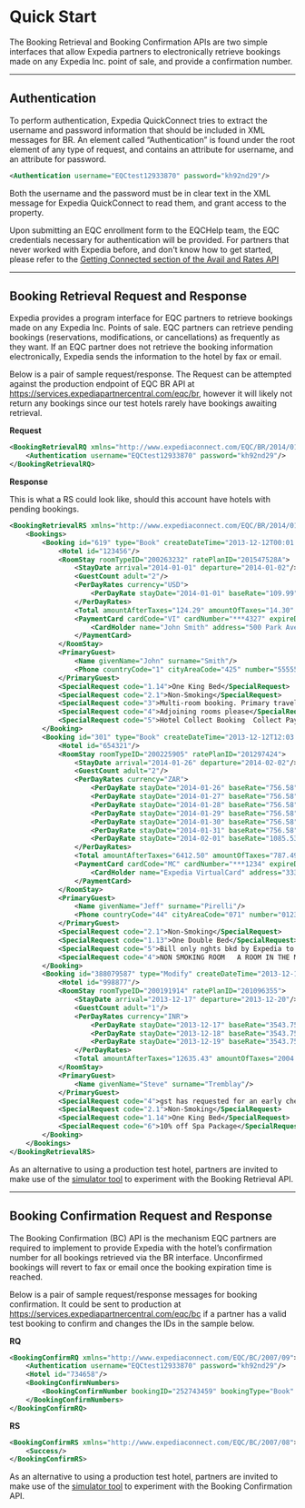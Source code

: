 # Quick Start

The Booking Retrieval and Booking Confirmation APIs are two simple interfaces that allow Expedia partners to electronically retrieve bookings made on any Expedia Inc. point of sale, and provide a confirmation number. 

----
## Authentication

To perform authentication, Expedia QuickConnect tries to extract the username and password information that should be included in XML messages for BR. An element called “Authentication” is found under the root element of any type of request, and contains an attribute for username, and an attribute for password.

```xml
<Authentication username="EQCtest12933870" password="kh92nd29"/>
```

Both the username and the password must be in clear text in the XML message for Expedia QuickConnect to read them, and grant access to the property.

Upon submitting an EQC enrollment form to the EQCHelp team, the EQC credentials necessary for authentication will be provided. For partners that never worked with Expedia before, and don't know how to get started, please refer to the [Getting Connected section of the Avail and Rates API](/apis/availability-rates-restrictions-booking-and-reservations/expedia-quickconnect-avail-rates-api/guides.html#gettingconnected)

----
## Booking Retrieval Request and Response

Expedia provides a program interface for EQC partners to retrieve bookings made on any Expedia Inc. Points of sale. EQC partners can retrieve pending bookings (reservations, modifications, or cancellations) as frequently as they want.
If an EQC partner does not retrieve the booking information electronically, Expedia sends the information to the hotel by fax or email.

Below is a pair of sample request/response. The Request can be attempted against the production endpoint of EQC BR API at https://services.expediapartnercentral.com/eqc/br, however it will likely not return any bookings since our test hotels rarely have bookings awaiting retrieval.

**Request**

```xml
<BookingRetrievalRQ xmlns="http://www.expediaconnect.com/EQC/BR/2014/01">
    <Authentication username="EQCtest12933870" password="kh92nd29"/>
</BookingRetrievalRQ>
```

**Response**

This is what a RS could look like, should this account have hotels with pending bookings.
```xml
<BookingRetrievalRS xmlns="http://www.expediaconnect.com/EQC/BR/2014/01">
    <Bookings>
        <Booking id="619" type="Book" createDateTime="2013-12-12T00:01:00Z" source="A-Hotels.com" status="pending">
            <Hotel id="123456"/>
            <RoomStay roomTypeID="200263232" ratePlanID="201547528A">
                <StayDate arrival="2014-01-01" departure="2014-01-02"/>
                <GuestCount adult="2"/>
                <PerDayRates currency="USD">
                    <PerDayRate stayDate="2014-01-01" baseRate="109.99" promoName="ASAP DEAL 50pct"/>
                </PerDayRates>
                <Total amountAfterTaxes="124.29" amountOfTaxes="14.30" currency="USD"/>
                <PaymentCard cardCode="VI" cardNumber="***4327" expireDate="1216" seriesCode="123">
                    <CardHolder name="John Smith" address="500 Park Avenue" city="New York" stateProv="NY" country="US" postalCode="10022"/>
                </PaymentCard>
            </RoomStay>
            <PrimaryGuest>
                <Name givenName="John" surname="Smith"/>
                <Phone countryCode="1" cityAreaCode="425" number="5555555"/>
            </PrimaryGuest>
            <SpecialRequest code="1.14">One King Bed</SpecialRequest>
            <SpecialRequest code="2.1">Non-Smoking</SpecialRequest>
            <SpecialRequest code="3">Multi-room booking. Primary traveler:Smith, John. 1 of 2 rooms.</SpecialRequest>
            <SpecialRequest code="4">Adjoining rooms please</SpecialRequest>
            <SpecialRequest code="5">Hotel Collect Booking  Collect Payment From Guest</SpecialRequest>
        </Booking>
        <Booking id="301" type="Book" createDateTime="2013-12-12T12:03:00Z" source="Expedia" status="pending">
            <Hotel id="654321"/>
            <RoomStay roomTypeID="200225905" ratePlanID="201297424">
                <StayDate arrival="2014-01-26" departure="2014-02-02"/>
                <GuestCount adult="2"/>
                <PerDayRates currency="ZAR">
                    <PerDayRate stayDate="2014-01-26" baseRate="756.58"/>
                    <PerDayRate stayDate="2014-01-27" baseRate="756.58"/>
                    <PerDayRate stayDate="2014-01-28" baseRate="756.58"/>
                    <PerDayRate stayDate="2014-01-29" baseRate="756.58"/>
                    <PerDayRate stayDate="2014-01-30" baseRate="756.58"/>
                    <PerDayRate stayDate="2014-01-31" baseRate="756.58"/>
                    <PerDayRate stayDate="2014-02-01" baseRate="1085.53"/>
                </PerDayRates>
                <Total amountAfterTaxes="6412.50" amountOfTaxes="787.49" currency="ZAR"/>
                <PaymentCard cardCode="MC" cardNumber="***1234" expireDate="1116">
                    <CardHolder name="Expedia VirtualCard" address="333 108th Avenue NE" city="Bellevue" stateProv="WA" country="US" postalCode="98004"/>
                </PaymentCard>
            </RoomStay>
            <PrimaryGuest>
                <Name givenName="Jeff" surname="Pirelli"/>
                <Phone countryCode="44" cityAreaCode="071" number="0123876"/>
            </PrimaryGuest>
            <SpecialRequest code="2.1">Non-Smoking</SpecialRequest>
            <SpecialRequest code="1.13">One Double Bed</SpecialRequest>
            <SpecialRequest code="5">Bill only nghts bkd by Expedia to cc# @ ck-in  gst pays incid</SpecialRequest>
            <SpecialRequest code="4">NON SMOKING ROOM   A ROOM IN THE MOST QUIET AREA PLEASE</SpecialRequest>
        </Booking>
        <Booking id="388079587" type="Modify" createDateTime="2013-12-12T12:15:00Z" source="Expedia Affiliate Network" status="pending" confirmNumber="EXP9911232">
            <Hotel id="998877"/>
            <RoomStay roomTypeID="200191914" ratePlanID="201096355">
                <StayDate arrival="2013-12-17" departure="2013-12-20"/>
                <GuestCount adult="1"/>
                <PerDayRates currency="INR">
                    <PerDayRate stayDate="2013-12-17" baseRate="3543.75" promoName="Stay for 3 nights and get 10  di"/>
                    <PerDayRate stayDate="2013-12-18" baseRate="3543.75" promoName="Stay for 3 nights and get 10  di"/>
                    <PerDayRate stayDate="2013-12-19" baseRate="3543.75" promoName="Stay for 3 nights and get 10  di"/>
                </PerDayRates>
                <Total amountAfterTaxes="12635.43" amountOfTaxes="2004.18" currency="INR"/>
            </RoomStay>
            <PrimaryGuest>
                <Name givenName="Steve" surname="Tremblay"/>
            </PrimaryGuest>
            <SpecialRequest code="4">gst has requested for an early check in at around 9.30--10 a.m</SpecialRequest>
            <SpecialRequest code="2.1">Non-Smoking</SpecialRequest>
            <SpecialRequest code="1.14">One King Bed</SpecialRequest>
            <SpecialRequest code="6">10% off Spa Package</SpecialRequest>
        </Booking>
    </Bookings>
</BookingRetrievalRS>
```

As an alternative to using a production test hotel, partners are invited to make use of the [simulator tool](simulator-tool.html) to experiment with the Booking Retrieval API.

---
## Booking Confirmation Request and Response

The Booking Confirmation (BC) API is the mechanism EQC partners are required to implement to provide Expedia with the hotel’s confirmation number for all bookings retrieved via the BR interface. Unconfirmed bookings will revert to fax or email once the booking expiration time is reached. 

Below is a pair of sample request/response messages for booking confirmation. It could be sent to production at https://services.expediapartnercentral.com/eqc/bc if a partner has a valid test booking to confirm and changes the IDs in the sample below.

**RQ**
```xml
<BookingConfirmRQ xmlns="http://www.expediaconnect.com/EQC/BC/2007/09">
    <Authentication username="EQCtest12933870" password="kh92nd29"/>
    <Hotel id="734658"/>    
    <BookingConfirmNumbers>
        <BookingConfirmNumber bookingID="252743459" bookingType="Book" confirmNumber="E2340589B" confirmTime="2013-12-30T23:45:00Z"/>
    </BookingConfirmNumbers>
</BookingConfirmRQ>
``` 

**RS**
```xml
<BookingConfirmRS xmlns="http://www.expediaconnect.com/EQC/BC/2007/08">
    <Success/>
</BookingConfirmRS> 
``` 

As an alternative to using a production test hotel, partners are invited to make use of the [simulator tool](simulator-tool.html) to experiment with the Booking Confirmation API.
